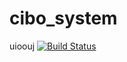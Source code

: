 # cibo_system
uioouj
[![Build Status](https://travis-ci.org/zacck/cibo_system}.svg?branch=master)](https://travis-ci.org/zacck/cibo_system)

